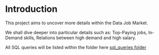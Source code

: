 # Introduction
This project aims to uncover more details within the Data Job Market.

We shall dive deeper into particular details such as:
    Top-Paying jobs,
    In-Demand skills,
    Relations between high demand and high salary.

All SQL queries will be listed within the folder here [sql_queries folder](/sql_queries/)